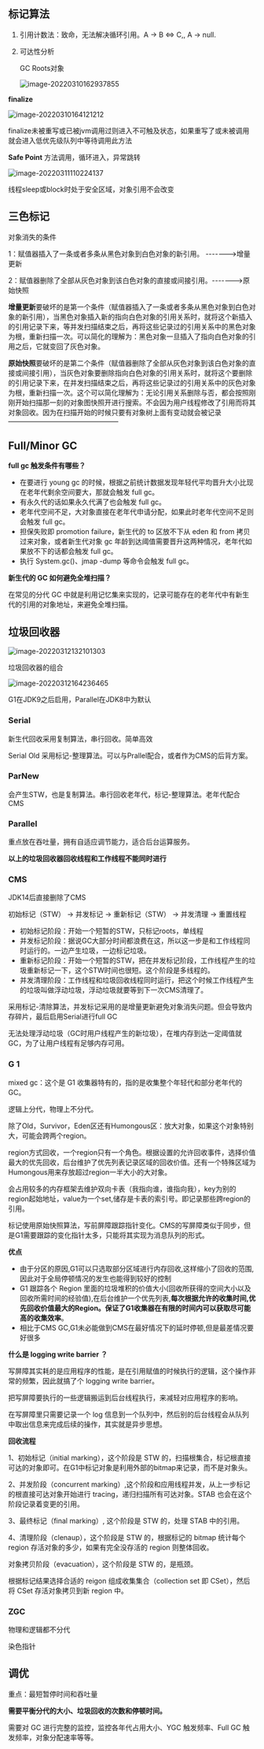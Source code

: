 

## 标记算法

1. 引用计数法：致命，无法解决循环引用。A -> B <=> C,, A -> null.

2. 可达性分析

   GC Roots对象

   ![image-20220310162937855](E:\学习笔记\typora\img\image-20220310162937855.png)

**finalize**

![image-20220310164121212](E:\学习笔记\typora\img\image-20220310164121212.png)

finalize未被重写或已被jvm调用过则进入不可触及状态，如果重写了或未被调用就会进入低优先级队列中等待调用此方法

**Safe Point**	方法调用，循环进入，异常跳转

![image-20220311110224137](E:\学习笔记\typora\img\image-20220311110224137.png)

线程sleep或block时处于安全区域，对象引用不会改变

## 三色标记

对象消失的条件

1：赋值器插入了一条或者多条从黑色对象到白色对象的新引用。 ------->增量更新

2：赋值器删除了全部从灰色对象到该白色对象的直接或间接引用。------->原始快照

**增量更新**要破坏的是第一个条件（赋值器插入了一条或者多条从黑色对象到白色对象的新引用），当黑色对象插入新的指向白色对象的引用关系时，就将这个新插入的引用记录下来，等并发扫描结束之后，再将这些记录过的引用关系中的黑色对象为根，重新扫描一次。可以简化的理解为：黑色对象一旦插入了指向白色对象的引用之后，它就变回了灰色对象。

**原始快照**要破坏的是第二个条件（赋值器删除了全部从灰色对象到该白色对象的直接或间接引用），当灰色对象要删除指向白色对象的引用关系时，就将这个要删除的引用记录下来，在并发扫描结束之后，再将这些记录过的引用关系中的灰色对象为根，重新扫描一次。这个可以简化理解为：无论引用关系删除与否，都会按照刚刚开始扫描那一刻的对象图快照开进行搜索。不会因为用户线程修改了引用而将其对象回收。因为在扫描开始的时候只要有对象树上面有变动就会被记录
————————————————

## Full/Minor GC

**full gc 触发条件有哪些？**

- 在要进行 young gc 的时候，根据之前统计数据发现年轻代平均晋升大小比现在老年代剩余空间要大，那就会触发 full gc。
- 有永久代的话如果永久代满了也会触发 full gc。
- 老年代空间不足，大对象直接在老年代申请分配，如果此时老年代空间不足则会触发 full gc。
- 担保失败即 promotion failure，新生代的 to 区放不下从 eden 和 from 拷贝过来对象，或者新生代对象 gc 年龄到达阈值需要晋升这两种情况，老年代如果放不下的话都会触发 full gc。
- 执行 System.gc()、jmap -dump 等命令会触发 full gc。

**新生代的 GC 如何避免全堆扫描？**

在常见的分代 GC 中就是利用记忆集来实现的，记录可能存在的老年代中有新生代的引用的对象地址，来避免全堆扫描。

## 垃圾回收器

![image-20220312132101303](E:\学习笔记\typora\img\image-20220312132101303.png)

垃圾回收器的组合

![image-20220312164236465](E:\学习笔记\typora\img\image-20220312164236465.png)

G1在JDK9之后启用，Parallel在JDK8中为默认

### Serial

新生代回收采用复制算法，串行回收。简单高效

Serial Old 采用标记-整理算法。可以与Prallel配合，或者作为CMS的后背方案。

### ParNew

会产生STW，也是复制算法。串行回收老年代，标记-整理算法。老年代配合CMS

### Parallel

重点放在吞吐量，拥有自适应调节能力，适合后台运算服务。

**以上的垃圾回收器回收线程和工作线程不能同时进行**

### CMS

JDK14后直接删除了CMS

初始标记（STW） -> 并发标记 -> 重新标记（STW） -> 并发清理 -> 重置线程

- 初始标记阶段：开始一个短暂的STW，只标记roots，单线程
- 并发标记阶段：据说GC大部分时间都浪费在这，所以这一步是和工作线程同时运行的。一边产生垃圾，一边标记垃圾。
- 重新标记阶段：开始一个短暂的STW，把在并发标记阶段，工作线程产生的垃圾重新标记一下，这个STW时间也很短。这个阶段是多线程的。
- 并发清理阶段：工作线程和垃圾回收线程同时运行，把这个时候工作线程产生的垃圾叫做浮动垃圾，浮动垃圾就要等到下一次CMS清理了。

采用标记-清除算法，并发标记采用的是增量更新避免对象消失问题。但会导致内存碎片，最后启用Serial进行full GC

无法处理浮动垃圾（GC时用户线程产生的新垃圾），在堆内存到达一定阈值就GC，为了让用户线程有足够内存可用。

### G 1

mixed gc：这个是 G1 收集器特有的，指的是收集整个年轻代和部分老年代的 GC。

逻辑上分代，物理上不分代。

除了Old，Survivor，Eden区还有Humongous区：放大对象，如果这个对象特别大，可能会跨两个region。

region方式回收，一个region只有一个角色。根据设置的允许回收事件，选择价值最大的优先回收，后台维护了优先列表记录区域的回收价值。还有一个特殊区域为Humongous用来存放超过region一半大小的大对象。

会占用较多的内存框架去维护双向卡表（我指向谁，谁指向我），key为别的region起始地址，value为一个set,储存是卡表的索引号。即记录那些跨region的引用。

标记使用原始快照算法，写前屏障跟踪指针变化。CMS的写屏障类似于同步，但是G1需要跟踪的变化指针太多，只能将其实现为消息队列的形式。

**优点**

- 由于分区的原因,G1可以只选取部分区域进行内存回收,这样缩小了回收的范围,因此对于全局停顿情况的发生也能得到较好的控制
- G1 跟踪各个 Region 里面的垃圾堆积的价值大小(回收所获得的空间大小以及回收所需时间的经验值),在后台维护一个优先列表,**每次根据允许的收集时间,优先回收价值最大的Region。保证了G1收集器在有限的时间内可以获取尽可能高的收集效率**。
- 相比于CMS GC,G1未必能做到CMS在最好情况下的延时停顿,但是最差情况要好很多

**什么是 logging write barrier ？**

写屏障其实耗的是应用程序的性能，是在引用赋值的时候执行的逻辑，这个操作非常的频繁，因此就搞了个 logging write barrier。

把写屏障要执行的一些逻辑搬运到后台线程执行，来减轻对应用程序的影响。

在写屏障里只需要记录一个 log 信息到一个队列中，然后别的后台线程会从队列中取出信息来完成后续的操作，其实就是异步思想。

**回收流程**

1、初始标记（initial marking），这个阶段是 STW 的，扫描根集合，标记根直接可达的对象即可。在G1中标记对象是利用外部的bitmap来记录，而不是对象头。

2、并发阶段（concurrent marking）,这个阶段和应用线程并发，从上一步标记的根直接可达对象开始进行 tracing，递归扫描所有可达对象。STAB 也会在这个阶段记录着变更的引用。

3、最终标记（final marking）, 这个阶段是 STW 的，处理 STAB 中的引用。

4、清理阶段（clenaup），这个阶段是 STW 的，根据标记的 bitmap 统计每个 region 存活对象的多少，如果有完全没存活的 region 则整体回收。

对象拷贝阶段（evacuation），这个阶段是 STW 的，是瓶颈。

根据标记结果选择合适的 reigon 组成收集集合（collection set 即 CSet），然后将 CSet 存活对象拷贝到新 region 中。

### ZGC

物理和逻辑都不分代

染色指针

## 调优

重点：最短暂停时间和吞吐量

**需要平衡分代的大小、垃圾回收的次数和停顿时间。**

需要对 GC 进行完整的监控，监控各年代占用大小、YGC 触发频率、Full GC 触发频率，对象分配速率等等。
